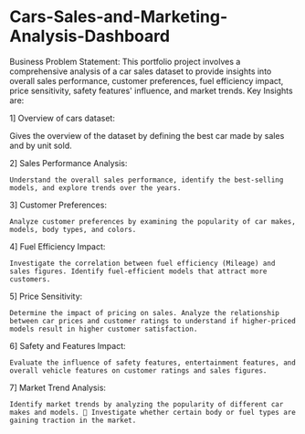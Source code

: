 # Cars-Sales-and-Marketing-Analysis-Dashboard

 Business Problem Statement: 
           This portfolio project involves a comprehensive analysis of a car sales dataset to provide insights into overall sales performance, customer preferences, fuel efficiency impact, price sensitivity, 
            safety features' influence, and market trends. Key Insights are: 

 1] Overview of cars dataset: 
 
   Gives the overview of the dataset by defining the best car made by sales and by unit sold. 
           
 2] Sales Performance Analysis: 
 
    Understand the overall sales performance, identify the best-selling models, and explore trends over the years. 
           
 3] Customer Preferences: 
 
    Analyze customer preferences by examining the popularity of car makes, models, body types, and colors. 
           
 4] Fuel Efficiency Impact: 
 
    Investigate the correlation between fuel efficiency (Mileage) and sales figures. Identify fuel-efficient models that attract more customers. 
           
 5] Price Sensitivity: 
 
    Determine the impact of pricing on sales. Analyze the relationship between car prices and customer ratings to understand if higher-priced models result in higher customer satisfaction. 
           
 6] Safety and Features Impact: 
 
    Evaluate the influence of safety features, entertainment features, and overall vehicle features on customer ratings and sales figures. 
           
 7] Market Trend Analysis: 
 
    Identify market trends by analyzing the popularity of different car makes and models.  Investigate whether certain body or fuel types are gaining traction in the market. 
 
